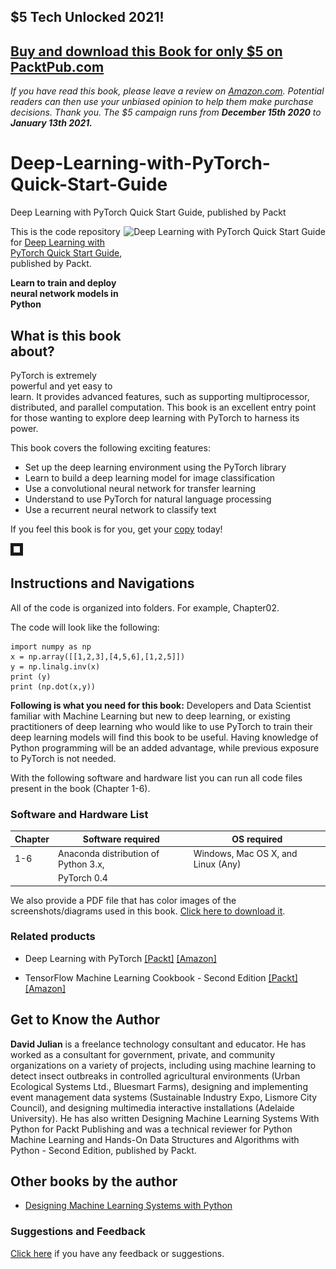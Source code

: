## $5 Tech Unlocked 2021!
[Buy and download this Book for only $5 on PacktPub.com](https://www.packtpub.com/product/deep-learning-with-pytorch-quick-start-guide/9781789534092)
-----
*If you have read this book, please leave a review on [Amazon.com](https://www.amazon.com/gp/product/1789534097).     Potential readers can then use your unbiased opinion to help them make purchase decisions. Thank you. The $5 campaign         runs from __December 15th 2020__ to __January 13th 2021.__*

# Deep-Learning-with-PyTorch-Quick-Start-Guide
Deep Learning with PyTorch Quick Start Guide, published by Packt

<a href="https://www.packtpub.com/big-data-and-business-intelligence/deep-learning-pytorch-quick-start-guide?utm_source=github&utm_medium=repository&utm_campaign=9781789534092"><img src="https://www.packtpub.com/sites/default/files/9781789534092%20-%20Copy_0.png" alt="Deep Learning with PyTorch Quick Start Guide" height="256px" align="right"></a>

This is the code repository for [Deep Learning with PyTorch Quick Start Guide](https://www.packtpub.com/big-data-and-business-intelligence/deep-learning-pytorch-quick-start-guide?utm_source=github&utm_medium=repository&utm_campaign=9781789534092), published by Packt.

**Learn to train and deploy neural network models in Python**

## What is this book about?
PyTorch is extremely powerful and yet easy to learn. It provides advanced features, such as supporting multiprocessor, distributed, and parallel computation. This book is an excellent entry point for those wanting to explore deep learning with PyTorch to harness its power.

This book covers the following exciting features:
* Set up the deep learning environment using the PyTorch library
* Learn to build a deep learning model for image classification
* Use a convolutional neural network for transfer learning
* Understand to use PyTorch for natural language processing
* Use a recurrent neural network to classify text

If you feel this book is for you, get your [copy](https://www.amazon.com/dp/1789534097) today!

<a href="https://www.packtpub.com/?utm_source=github&utm_medium=banner&utm_campaign=GitHubBanner"><img src="https://raw.githubusercontent.com/PacktPublishing/GitHub/master/GitHub.png" 
alt="https://www.packtpub.com/" border="5" /></a>


## Instructions and Navigations
All of the code is organized into folders. For example, Chapter02.

The code will look like the following:
```
import numpy as np
x = np.array([[1,2,3],[4,5,6],[1,2,5]])
y = np.linalg.inv(x)
print (y)
print (np.dot(x,y))
```

**Following is what you need for this book:**
Developers and Data Scientist familiar with Machine Learning but new to deep learning, or existing practitioners of deep learning who would like to use PyTorch to train their deep learning models will find this book to be useful. Having knowledge of Python programming will be an added advantage, while previous exposure to PyTorch is not needed.

With the following software and hardware list you can run all code files present in the book (Chapter 1-6).

### Software and Hardware List

| Chapter  | Software required                      | OS required                        |
| -------- | ---------------------------------------| -----------------------------------|
| 1-6      | Anaconda distribution of Python 3.x,   | Windows, Mac OS X, and Linux (Any) |
|          | PyTorch 0.4                            |                                    |


We also provide a PDF file that has color images of the screenshots/diagrams used in this book. [Click here to download it](https://www.packtpub.com/sites/default/files/downloads/9781789534092_ColorImages.pdf).


### Related products
* Deep Learning with PyTorch [[Packt]](https://www.packtpub.com/big-data-and-business-intelligence/deep-learning-pytorch?utm_source=github&utm_medium=repository&utm_campaign=9781788624336) [[Amazon]](https://www.amazon.com/dp/1788624335)

* TensorFlow Machine Learning Cookbook - Second Edition [[Packt]](https://www.packtpub.com/big-data-and-business-intelligence/tensorflow-machine-learning-cookbook-second-edition?utm_source=github&utm_medium=repository&utm_campaign=9781789131680) [[Amazon]](https://www.amazon.com/dp/B07FSGLP2V)

## Get to Know the Author
**David Julian**
is a freelance technology consultant and educator. He has worked as a consultant for government, private, and community organizations on a variety of projects, including using machine learning to detect insect outbreaks in controlled agricultural environments (Urban Ecological Systems Ltd., Bluesmart Farms), designing and implementing event management data systems (Sustainable Industry Expo, Lismore City Council), and designing multimedia interactive installations (Adelaide University). He has also written Designing Machine Learning Systems With Python for Packt Publishing and was a technical reviewer for Python Machine Learning and Hands-On Data Structures and Algorithms with Python - Second Edition, published by Packt.


## Other books by the author
* [Designing Machine Learning Systems with Python](https://www.packtpub.com/big-data-and-business-intelligence/designing-machine-learning-systems-python?utm_source=github&utm_medium=repository&utm_campaign=9781785882951)

### Suggestions and Feedback
[Click here](https://docs.google.com/forms/d/e/1FAIpQLSdy7dATC6QmEL81FIUuymZ0Wy9vH1jHkvpY57OiMeKGqib_Ow/viewform) if you have any feedback or suggestions.
